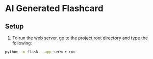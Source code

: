 # AI Generated Flashcard

## Setup

1. To run the web server, go to the project root directory and type the following:

```bash
python -m flask --app server run
```
